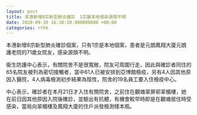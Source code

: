 ```yaml
---
layout: post
title: 本港新增8宗新型肺炎確診　1宗屬本地感染源頭不明
date: 2020-09-30 16:38:20.000000000 +08:00
categories: rthk
---
```


本港新增8宗新型肺炎確診個案，只有1宗是本地個案，患者是元朗鳳翔大廈元朗護老院的71歲女院友，感染源頭不明。

衞生防護中心表示，有關院舍不是很寬敞，院友可周圍行走，因此與確診者同住的65名院友被列為密切接觸者，當中61人已被安排到亞博館檢疫，另有4人因其他原因入醫院，4人病毒檢測初步結果為陰性，院舍的19名員工要入住檢疫中心。

中心表示，確診者在本月21日才入住有關院舍，之前住在觀塘翠屏邨翠楣樓，她在前日因其他原因入院後確診，並驗出有抗體，有機會較早時即是在觀塘居住時受感染，當局向翠楣樓及鳳翔大廈的住戶派發檢測樣本瓶。
